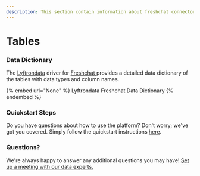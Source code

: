 ```yaml
---
description: This section contain information about freshchat connector tables information
---
```


# Tables

### Data Dictionary

The [Lyftrondata](https://www.lyftrondata.com/) driver for [Freshchat](None/)[ ](https://www.lyftrondata.com/integration/freshchat/)provides a detailed data dictionary of the tables with data types and column names.

{% embed url="None" %}
Lyftrondata Freshchat Data Dictionary
{% endembed %}

### Quickstart Steps

Do you have questions about how to use the platform? Don't worry; we've got you covered. Simply follow the quickstart instructions [here](../README.md).

### Questions? <a href="#questions" id="questions"></a>

We're always happy to answer any additional questions you may have! [Set up a meeting with our data experts.](https://www.lyftrondata.com/book-a-meeting/)

